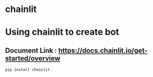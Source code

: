 # chainlit

# Using chainlit to create bot

## Document Link : https://docs.chainlit.io/get-started/overview

```
pip install chainlit

```
